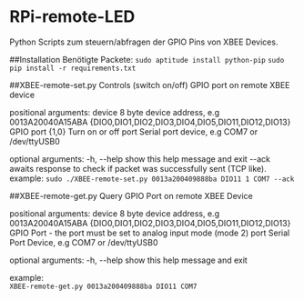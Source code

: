 RPi-remote-LED
==============

Python Scripts zum steuern/abfragen der GPIO Pins von XBEE Devices.

##Installation
Benötigte Packete:
```sudo aptitude install python-pip```
```sudo pip install -r requirements.txt```

##XBEE-remote-set.py
Controls (switch on/off) GPIO port on remote XBEE device

positional arguments:
  device                8 byte device address, e.g 0013A20040A15ABA
  {DIO0,DIO1,DIO2,DIO3,DIO4,DIO5,DIO11,DIO12,DIO13}
                        GPIO port
  {1,0}                 Turn on or off
  port                  Serial port device, e.g COM7 or /dev/ttyUSB0

optional arguments:
  -h, --help            show this help message and exit
  --ack                 awaits response to check if packet was successfully
                        sent (TCP like).
example:
```sudo ./XBEE-remote-set.py 0013a200409888ba DIO11 1 COM7 --ack```

##XBEE-remote-get.py
Query GPIO Port on remote XBEE Device

positional arguments:
  device                8 byte device address, e.g 0013A20040A15ABA
  {DIO0,DIO1,DIO2,DIO3,DIO4,DIO5,DIO11,DIO12,DIO13}
                        GPIO Port - the port must be set to analog input mode
                        (mode 2)
  port                  Serial Port Device, e.g COM7 or /dev/ttyUSB0

optional arguments:
  -h, --help            show this help message and exit

example:  
```XBEE-remote-get.py 0013a200409888ba DIO11 COM7```